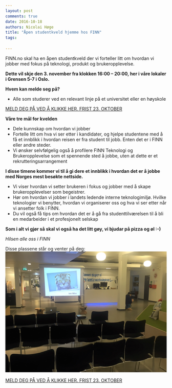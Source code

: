 ```yaml
---
layout: post
comments: true
date: 2016-10-18
authors: Nicolai Høge
title: "Åpen studentkveld hjemme hos FINN"
tags:

---
```



FINN.no skal ha en åpen studentkveld der vi forteller litt om hvordan vi jobber med fokus på teknologi, produkt og brukeropplevelse.

**Dette vil skje den 3. november fra klokken 16:00 – 20:00, her i våre lokaler i Grensen 5-7 i Oslo.**

**Hvem kan melde seg på?**

* Alle som studerer ved en relevant linje på et universitet eller en høyskole 

[MELD DEG PÅ VED Å KLIKKE HER. FRIST 23. OKTOBER](https://goo.gl/forms/JELyO27f2JzYdxM23)


**Våre tre mål for kvelden**

* Dele kunnskap om hvordan vi jobber
* Fortelle litt om hva vi ser etter i kandidater, og hjelpe studentene med å få et innblikk i hvordan reisen er fra student til jobb. Enten det er i FINN eller andre steder.
* Vi ønsker selvfølgelig også å profilere FINN Teknologi og Brukeropplevelse som et spennende sted å jobbe, uten at dette er et rekrutteringsarrangement

 
**I disse timene kommer vi til å gi dere et innblikk i hvordan det er å jobbe med Norges mest besøkte nettside.**
 
* Vi viser hvordan vi setter brukeren i fokus og jobber med å skape brukeropplevelser som begeistrer.
* Hør om hvordan vi jobber i landets ledende interne teknologimiljø. Hvilke teknologier vi benytter, hvordan vi organiserer oss og hva vi ser etter når vi ansetter folk i FINN.
* Du vil også få tips om hvordan det er å gå fra studenttilværelsen til å bli en medarbeider i et profesjonelt selskap
 

**Som i alt vi gjør så skal vi også ha det litt gøy, vi bjudar på pizza og øl  :-)**

*Hilsen alle oss i FINN*

 
Disse plassene står og venter på deg:
![alt text](/images/2016-02-15-pen-fagkveld-presentasjoner/IMG_7612.jpg "Presentasjoner i resepsjonen.")
 
[MELD DEG PÅ VED Å KLIKKE HER. FRIST 23. OKTOBER](https://goo.gl/forms/JELyO27f2JzYdxM23)

